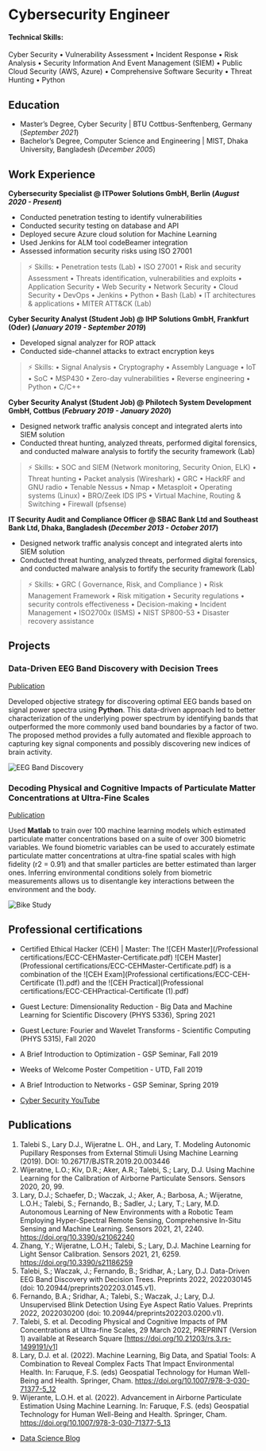 # Cybersecurity Engineer

#### Technical Skills: 
Cyber Security • Vulnerability Assessment • Incident Response • Risk Analysis • Security Information And Event Management (SIEM) • Public Cloud Security (AWS, Azure) • Comprehensive Software Security • Threat Hunting • Python

## Education
- Master’s Degree, Cyber Security | BTU Cottbus-Senftenberg, Germany (_September 2021_)								       		
- Bachelor’s Degree, Computer Science and Engineering	| MIST, Dhaka University, Bangladesh (_December 2005_)	 			        		


## Work Experience
**Cybersecurity Specialist @ ITPower Solutions GmbH, Berlin (_August 2020 - Present_)**
- Conducted penetration testing to identify vulnerabilities
- Conducted security testing on database and API
- Deployed secure Azure cloud solution for Machine Learning
- Used Jenkins for ALM tool codeBeamer integration
- Assessed information security risks using ISO 27001
  
> ⚡ Skills:
> • Penetration tests (Lab) • ISO 27001 • Risk and security Assessment • Threats identification, vulnerabilities and exploits • Application Security • Web Security • Network Security • Cloud Security • DevOps • Jenkins • Python • Bash (Lab) • IT architectures & applications • MITER ATT&CK (Lab)

**Cyber Security Analyst (Student Job) @ IHP Solutions GmbH, Frankfurt (Oder) (_January 2019 - September 2019_)**
- Developed signal analyzer for ROP attack
- Conducted side-channel attacks to extract encryption keys

> ⚡ Skills:
> • Signal Analysis • Cryptography • Assembly Language • IoT • SoC • MSP430 • Zero-day vulnerabilities • Reverse engineering • Python • C/C++

**Cyber Security Analyst (Student Job) @ Philotech System Development GmbH, Cottbus (_February 2019 - January 2020_)**
- Designed network traffic analysis concept and integrated alerts into SIEM solution
- Conducted threat hunting, analyzed threats, performed digital forensics, and conducted malware analysis to fortify the security framework (Lab)

> ⚡ Skills:
> • SOC and SIEM (Network monitoring, Security Onion, ELK) • Threat hunting • Packet analysis (Wireshark) • GRC • HackRF and GNU radio • Tenable Nessus • Nmap • Metasploit • Operating systems (Linux) • BRO/Zeek IDS IPS • Virtual Machine, Routing & Switching • Firewall (pfsense)

**IT Security Audit and Compliance Officer @ SBAC Bank Ltd and Southeast Bank Ltd, Dhaka, Bangladesh (_December 2013 - October 2017_)**
- Designed network traffic analysis concept and integrated alerts into SIEM solution
- Conducted threat hunting, analyzed threats, performed digital forensics, and conducted malware analysis to fortify the security framework (Lab)

> ⚡ Skills:
> • GRC ( Governance, Risk, and Compliance ) • Risk Management Framework • Risk mitigation • Security regulations • security controls effectiveness • Decision-making • Incident Management • ISO2700x (ISMS) • NIST SP800-53 • Disaster recovery assistance

## Projects
### Data-Driven EEG Band Discovery with Decision Trees
[Publication](https://www.mdpi.com/1424-8220/22/8/3048)

Developed objective strategy for discovering optimal EEG bands based on signal power spectra using **Python**. This data-driven approach led to better characterization of the underlying power spectrum by identifying bands that outperformed the more commonly used band boundaries by a factor of two. The proposed method provides a fully automated and flexible approach to capturing key signal components and possibly discovering new indices of brain activity.

![EEG Band Discovery](/assets/img/eeg_band_discovery.jpeg)

### Decoding Physical and Cognitive Impacts of Particulate Matter Concentrations at Ultra-Fine Scales
[Publication](https://www.mdpi.com/1424-8220/22/11/4240)

Used **Matlab** to train over 100 machine learning models which estimated particulate matter concentrations based on a suite of over 300 biometric variables. We found biometric variables can be used to accurately estimate particulate matter concentrations at ultra-fine spatial scales with high fidelity (r2 = 0.91) and that smaller particles are better estimated than larger ones. Inferring environmental conditions solely from biometric measurements allows us to disentangle key interactions between the environment and the body.

![Bike Study](/assets/img/bike_study.jpeg)

## Professional certifications
- Certified Ethical Hacker (CEH) | Master: The ![CEH Master](/Professional certifications/ECC-CEHMaster-Certificate.pdf) ![CEH Master](Professional certifications/ECC-CEHMaster-Certificate.pdf) is a combination of the ![CEH Exam](Professional certifications/ECC-CEH-Certificate (1).pdf) and the ![CEH Practical](Professional certifications/ECC-CEHPractical-Certificate (1).pdf)
- Guest Lecture: Dimensionality Reduction - Big Data and Machine Learning for Scientific Discovery (PHYS 5336), Spring 2021
- Guest Lecture: Fourier and Wavelet Transforms - Scientific Computing (PHYS 5315), Fall 2020
- A Brief Introduction to Optimization - GSP Seminar, Fall 2019
- Weeks of Welcome Poster Competition - UTD, Fall 2019
- A Brief Introduction to Networks - GSP Seminar, Spring 2019

- [Cyber Security YouTube](https://www.youtube.com/channel/UCZ39vC9u72_8X5LHB647aSQ)

## Publications
1. Talebi S., Lary D.J., Wijeratne L. OH., and Lary, T. Modeling Autonomic Pupillary Responses from External Stimuli Using Machine Learning (2019). DOI: 10.26717/BJSTR.2019.20.003446
2. Wijeratne, L.O.; Kiv, D.R.; Aker, A.R.; Talebi, S.; Lary, D.J. Using Machine Learning for the Calibration of Airborne Particulate Sensors. Sensors 2020, 20, 99.
3. Lary, D.J.; Schaefer, D.; Waczak, J.; Aker, A.; Barbosa, A.; Wijeratne, L.O.H.; Talebi, S.; Fernando, B.; Sadler, J.; Lary, T.; Lary, M.D. Autonomous Learning of New Environments with a Robotic Team Employing Hyper-Spectral Remote Sensing, Comprehensive In-Situ Sensing and Machine Learning. Sensors 2021, 21, 2240. https://doi.org/10.3390/s21062240
4. Zhang, Y.; Wijeratne, L.O.H.; Talebi, S.; Lary, D.J. Machine Learning for Light Sensor Calibration. Sensors 2021, 21, 6259. https://doi.org/10.3390/s21186259
5. Talebi, S.; Waczak, J.; Fernando, B.; Sridhar, A.; Lary, D.J. Data-Driven EEG Band Discovery with Decision Trees. Preprints 2022, 2022030145 (doi: 10.20944/preprints202203.0145.v1).
6. Fernando, B.A.; Sridhar, A.; Talebi, S.; Waczak, J.; Lary, D.J. Unsupervised Blink Detection Using Eye Aspect Ratio Values. Preprints 2022, 2022030200 (doi: 10.20944/preprints202203.0200.v1).
7. Talebi, S. et al. Decoding Physical and Cognitive Impacts of PM Concentrations at Ultra-fine Scales, 29 March 2022, PREPRINT (Version 1) available at Research Square [https://doi.org/10.21203/rs.3.rs-1499191/v1]
8. Lary, D.J. et al. (2022). Machine Learning, Big Data, and Spatial Tools: A Combination to Reveal Complex Facts That Impact Environmental Health. In: Faruque, F.S. (eds) Geospatial Technology for Human Well-Being and Health. Springer, Cham. https://doi.org/10.1007/978-3-030-71377-5_12
9. Wijerante, L.O.H. et al. (2022). Advancement in Airborne Particulate Estimation Using Machine Learning. In: Faruque, F.S. (eds) Geospatial Technology for Human Well-Being and Health. Springer, Cham. https://doi.org/10.1007/978-3-030-71377-5_13

- [Data Science Blog](https://medium.com/@shawhin)

